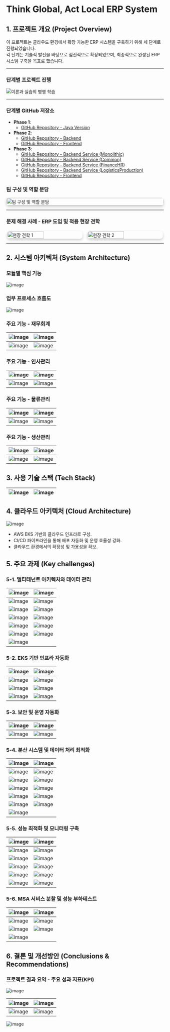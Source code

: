 # Think Global, Act Local ERP System

## 1. 프로젝트 개요 (Project Overview)

이 프로젝트는 클라우드 환경에서 확장 가능한 ERP 시스템을 구축하기 위해 세 단계로 진행되었습니다.  
각 단계는 기술적 발전을 바탕으로 점진적으로 확장되었으며, 최종적으로 완성된 ERP 시스템 구축을 목표로 했습니다.

---

### 단계별 프로젝트 진행

![이론과 실습의 병행 학습](https://github.com/user-attachments/assets/d37b27b6-ee40-4978-b8d7-71268bdc8c03)

---

### 단계별 GitHub 저장소
- **Phase 1**:
   - [GitHub Repository - Java Version](https://github.com/wjdn154/ERPSystem-Phase1)
- **Phase 2**:
   - [GitHub Repository - Backend](https://github.com/wjdn154/ERPSystem-Phase2-Backend)
   - [GitHub Repository - Frontend](https://github.com/wjdn154/ERPSystem-Phase2-Frontend)
- **Phase 3**: 
   - [GitHub Repository - Backend Service (Monolithic)](https://github.com/wjdn154/ERPSystem-Phase3-Backend-Monolithic)
   - [GitHub Repository - Backend Service (Common)](https://github.com/wjdn154/ERPSystem-Phase3-Backend-Common)
   - [GitHub Repository - Backend Service (FinanceHR)](https://github.com/wjdn154/ERPSystem-Phase3-Backend-FinanceHR)
   - [GitHub Repository - Backend Service (LogisticsProduction)](https://github.com/wjdn154/ERPSystem-Phase3-Backend-LogisticsProduction)
   - [GitHub Repository - Frontend](https://github.com/wjdn154/ERPSystem-Phase3-Frontend)

### 팀 구성 및 역할 분담
<div style="display: flex; justify-content: center;">
    <img src="https://github.com/user-attachments/assets/874b2ec8-ebae-4542-ac87-a0a59489f1d7" alt="팀 구성 및 역할 분담" style="width: 100%; height: auto; border-radius: 8px; box-shadow: 0px 4px 8px rgba(0, 0, 0, 0.2);">
</div>

---

### 문제 해결 사례 - ERP 도입 및 적용 현장 견학

<div style="display: flex; justify-content: space-around; gap: 10px; margin-top: 20px;">
    <img src="https://github.com/user-attachments/assets/fc8eb18a-83cf-464d-b630-e84a7950435f" alt="현장 견학 1" style="width: 48%; height: auto; border-radius: 8px; box-shadow: 0px 4px 8px rgba(0, 0, 0, 0.2);">
    <img src="https://github.com/user-attachments/assets/844c774a-6ccc-4ef9-8f8b-82b02122041e" alt="현장 견학 2" style="width: 48%; height: auto; border-radius: 8px; box-shadow: 0px 4px 8px rgba(0, 0, 0, 0.2);">
</div>

---

## 2. 시스템 아키텍처 (System Architecture)

### 모듈별 핵심 기능
![image](https://github.com/user-attachments/assets/fef37ab9-c968-4451-9b82-672492d32784)

### 업무 프로세스 흐름도
![image](https://github.com/user-attachments/assets/13ca9653-d059-44ab-a2a5-691eef743145)

### 주요 기능 - 재무회계
| ![image](https://github.com/user-attachments/assets/3152fcd2-5be4-4187-99dc-94d747779346) | ![image](https://github.com/user-attachments/assets/b7b4d6ed-3107-404d-abbd-92469dd1b38f) |
| --- | --- |
| ![image](https://github.com/user-attachments/assets/075a77ac-074c-4e69-8e57-87041c34b07a) | ![image](https://github.com/user-attachments/assets/8d7e6f5c-a3b4-4218-bd96-1f147cc38841) |

### 주요 기능 - 인사관리
| ![image](https://github.com/user-attachments/assets/5c8059a0-a023-44f2-b975-e739fb25eb6f) | ![image](https://github.com/user-attachments/assets/02e5bdc5-d2bc-4654-add5-6dcf2feb0a9d) |
| --- | --- |
| ![image](https://github.com/user-attachments/assets/5a750574-4f6e-4cd2-a550-613eb0cb3620) | ![image](https://github.com/user-attachments/assets/83ff6305-7fc5-4d0c-a87d-313b83c1c587) |

### 주요 기능 - 물류관리
| ![image](https://github.com/user-attachments/assets/3f8fb2a1-13b6-46de-9040-23273829f16d) | ![image](https://github.com/user-attachments/assets/3503067b-52ce-4359-acf9-4f45e6cf61ec) |
| --- | --- |
| ![image](https://github.com/user-attachments/assets/a7330e97-ec00-4c8a-96aa-77a9ac7739a1) | ![image](https://github.com/user-attachments/assets/15fd485f-7135-4496-9217-8fbbe0ff4331) |

### 주요 기능 - 생산관리
| ![image](https://github.com/user-attachments/assets/9d36af78-ddba-4e85-8367-18e34035e1ff) | ![image](https://github.com/user-attachments/assets/ff8e0f85-b436-4dd2-bc7a-6fdeeb6818f2) |
| --- | --- |
| ![image](https://github.com/user-attachments/assets/5a8a0de4-61de-4a9a-b786-cf6324bd4135) | ![image](https://github.com/user-attachments/assets/bde469f2-68f7-42cc-94ad-52e4a5912690) |

## 3. 사용 기술 스택 (Tech Stack)
| ![image](https://github.com/user-attachments/assets/9bd3b14a-9de5-4731-ab76-dbd5a93c35e0) | ![image](https://github.com/user-attachments/assets/a63a35ba-c304-4248-af65-26c17e914376) |
| --- | --- |

## 4. 클라우드 아키텍처 (Cloud Architecture)
![image](https://github.com/user-attachments/assets/4c269471-779a-4ed3-8074-d548f8003913)
- AWS EKS 기반의 클라우드 인프라로 구성.
- CI/CD 파이프라인을 통해 배포 자동화 및 운영 효율성 강화.
- 클라우드 환경에서의 확장성 및 가용성을 확보.

## 5. 주요 과제 (Key challenges)

### 5-1. 멀티테넌트 아키텍처와 데이터 관리
| ![image](https://github.com/user-attachments/assets/86282f71-d6e1-4552-82e8-aa787dc581a8) | ![image](https://github.com/user-attachments/assets/86bf91fc-ef85-47f1-9b07-81e300f6f800) |
| --- | --- |
| ![image](https://github.com/user-attachments/assets/4f770715-4563-4c2a-ba16-a542c9dd0c26) | ![image](https://github.com/user-attachments/assets/9e84951c-5952-489f-ba2b-fb29d3ffe80f) |
| ![image](https://github.com/user-attachments/assets/5564ffcc-5aea-4e4c-85d9-c2bc4d1e1388) | ![image](https://github.com/user-attachments/assets/2821adb3-e57c-4cdd-b5bf-7146187e40a0) |
| ![image](https://github.com/user-attachments/assets/412995f9-34c4-4d39-ab81-969ebd0cc28e) | ![image](https://github.com/user-attachments/assets/95c2ad12-68bf-4a77-8770-a7924a7d053b) |
| ![image](https://github.com/user-attachments/assets/825d1831-4cfa-420c-9113-b415713751e3) | ![image](https://github.com/user-attachments/assets/61e5db6a-5baf-4758-8d21-a3d0b4a6c72d) |
| ![image](https://github.com/user-attachments/assets/b1f18139-3ee2-4f44-b6aa-43f968885f2c) | ![image](https://github.com/user-attachments/assets/9e86876d-17db-47d3-a72c-bfa9daa5a132) |
| ![image](https://github.com/user-attachments/assets/e01a3b56-7477-49c1-ab30-c4ae6541f303)


### 5-2. EKS 기반 인프라 자동화
| ![image](https://github.com/user-attachments/assets/9873e6ee-56ab-4b59-a21b-9c60f2fb0f5b) | ![image](https://github.com/user-attachments/assets/876a4385-d0df-4472-9e9e-0e823fc37eaf) |
| --- | --- |
| ![image](https://github.com/user-attachments/assets/85bf5439-021b-4bf5-9cc9-309ab1a5da92) | ![image](https://github.com/user-attachments/assets/8fe6a92b-6847-405d-8d56-4bc1ec96a82b) |
| ![image](https://github.com/user-attachments/assets/532b24a7-0478-47f4-91da-c5f5da2e1e59) | ![image](https://github.com/user-attachments/assets/c8f68deb-9b81-4411-82aa-db25143c1130) |
| ![image](https://github.com/user-attachments/assets/8be06091-f0a9-4f7e-bfcb-61f31f9eadac) | ![image](https://github.com/user-attachments/assets/172e8729-60b4-4403-87f1-dfc92e087cbc) |

### 5-3. 보안 및 운영 자동화
| ![image](https://github.com/user-attachments/assets/b61d056b-30fd-4989-92cd-40a8a0ca50c7) | ![image](https://github.com/user-attachments/assets/044750e0-64ba-44ce-b585-ff005abb9f57) |
| --- | --- |
| ![image](https://github.com/user-attachments/assets/a6b6a59c-a2e1-4c4b-b6a2-37357f93cdb8) | ![image](https://github.com/user-attachments/assets/654d817a-3fed-40b8-8d63-d3bf4839ee5b) |

### 5-4. 분산 시스템 및 데이터 처리 최적화
| ![image](https://github.com/user-attachments/assets/3685145e-97ed-45d2-883d-54db2d5f9b1a) | ![image](https://github.com/user-attachments/assets/74f38977-d210-40fa-be96-af8c7f2dfcb9) |
| --- | --- |
| ![image](https://github.com/user-attachments/assets/3ae533fc-3081-4a49-af62-63ad4a42617c) | ![image](https://github.com/user-attachments/assets/c9a9e8c5-21cc-4e2c-96c8-43ec7c1dd175) |
| ![image](https://github.com/user-attachments/assets/6ae4b93b-b073-4e3e-aba8-882b581dc7f4) | ![image](https://github.com/user-attachments/assets/30d864c4-7b2d-4d8b-af86-be3d430f4492) |
| ![image](https://github.com/user-attachments/assets/a2e63140-0e7e-4566-bfe6-885cdb3f1c12) | ![image](https://github.com/user-attachments/assets/abfa30dd-ba0a-4f3a-97e8-e3ddb0d25619) |
| ![image](https://github.com/user-attachments/assets/aa669b89-6b51-43e0-bb41-90fe204877b4) | ![image](https://github.com/user-attachments/assets/39d9ff6a-b725-4942-b1f2-37b4cfa89e82) |
| ![image](https://github.com/user-attachments/assets/f46115fb-e097-43c2-8813-bd83baa63831) | ![image](https://github.com/user-attachments/assets/6fcad705-7d11-4acc-b392-3417302c8eea) |
| ![image](https://github.com/user-attachments/assets/0e2d590f-7329-4165-9dff-ed37384bde2d)

### 5-5. 성능 최적화 및 모니터링 구축
| ![image](https://github.com/user-attachments/assets/275119f0-758a-42c4-a83a-346da0097ee2) | ![image](https://github.com/user-attachments/assets/8579cb3e-4b73-4f28-b026-d0dcb2d754c5) |
| --- | --- |
| ![image](https://github.com/user-attachments/assets/3e45fdb2-94dd-4842-95a3-fa0a05de29c6) | ![image](https://github.com/user-attachments/assets/d51af222-e73d-41df-a995-76d29d328e0e) |
| ![image](https://github.com/user-attachments/assets/62045fea-9e79-46ef-a53b-c9862f1aa48f) | ![image](https://github.com/user-attachments/assets/9f6b349c-b4ea-47be-9bf3-631b31e63782) |
| ![image](https://github.com/user-attachments/assets/38530f4a-ef10-491c-a7dc-8668acbe5f91) | ![image](https://github.com/user-attachments/assets/8cd8287a-cde2-4376-bc95-11505086e373) |
| ![image](https://github.com/user-attachments/assets/b9f989a8-140b-4252-8c0b-2846ee8b966c) | ![image](https://github.com/user-attachments/assets/2b5266e5-7df2-4b70-9d04-6e8013cb97f2) |
| ![image](https://github.com/user-attachments/assets/405b771b-1c6d-4c2b-8cad-88768306525d) | ![image](https://github.com/user-attachments/assets/f5b157b2-2003-4d4d-874f-3ca1cb2d8802) |
### 5-6. MSA 서비스 분할 및 성능 부하테스트
| ![image](https://github.com/user-attachments/assets/f43dcc03-84ed-41e0-a545-2dcab27c0216) | ![image](https://github.com/user-attachments/assets/3b0ae331-4a6d-486f-bbeb-fa4ee6db12ee) |
| --- | --- |
| ![image](https://github.com/user-attachments/assets/fb36a92c-9bc8-4e64-91ba-03fd9461dc18) | ![image](https://github.com/user-attachments/assets/6cdfde40-dcb6-4c0d-a38c-9afae32cb3f7) |
| ![image](https://github.com/user-attachments/assets/85177dc2-da1a-45d7-9c0f-a5b1e593f445) | ![image](https://github.com/user-attachments/assets/a0f5fe30-c273-4714-953f-1e873507f893) |
| ![image](https://github.com/user-attachments/assets/c05aa080-b0ce-4195-8c58-e6ade7a3cc71) |  |

## 6. 결론 및 개선방안 (Conclusions & Recommendations)

### 프로젝트 결과 요약 - 주요 성과 지표(KPI)
![image](https://github.com/user-attachments/assets/6430a128-349e-486b-96dd-39d946d3a572)

| ![image](https://github.com/user-attachments/assets/b1416730-d17b-492b-8508-7b216e385d75) | ![image](https://github.com/user-attachments/assets/10ac63ab-a9d2-45e2-89fc-38667e68729d) |
| --- | --- |
| ![image](https://github.com/user-attachments/assets/a215526d-152a-40e8-860e-09dbc32a7448) | ![image](https://github.com/user-attachments/assets/71c5f4c2-5f0a-49ad-8e06-363f5010c85b) |

![image](https://github.com/user-attachments/assets/58055108-b47e-46b7-b4fb-7315eb86f144)



